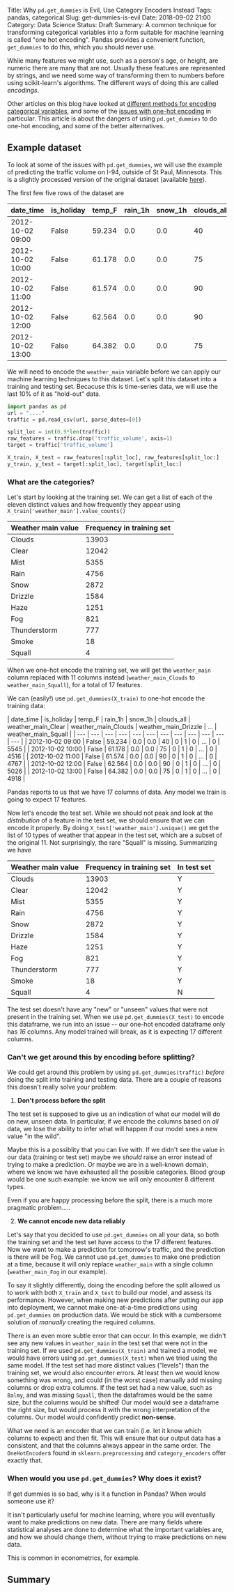 Title: Why `pd.get_dummies` is Evil, Use Category Encoders Instead
Tags: pandas, categorical
Slug: get-dummies-is-evil
Date: 2018-09-02 21:00
Category: Data Science
Status: Draft
Summary: A common technique for transforming categorical variables into a form suitable for machine learning is called "one hot encoding". Pandas provides a convenient function, `get_dummies` to do this, which you should never use.

 While many features we might use, such as a person's age, or height, are numeric there are many that are not. Usually these features are represented by strings, and we need some way of transforming them to numbers before using scikit-learn's algorithms. The different ways of doing this are called _encodings_.

Other articles on this blog have looked at [different methods for encoding categorical variables](/encoding-categorical-variables.html), and some of the [issues with one-hot encoding](/are-you-getting-burned-by-one-hot-encoding.html) in particular. This article is about the dangers of using `pd.get_dummies` to do one-hot encoding, and some of the better alternatives.

## Example dataset

To look at some of the issues with `pd.get_dummies`, we will use the example of predicting the traffic volume on I-94, outside of St Paul, Minnesota. This is a slightly processed version of the original dataset (available [here](https://archive.ics.uci.edu/ml/machine-learning-databases/00492/Metro_Interstate_Traffic_Volume.csv.gz)).

The first few five rows of the dataset are

| date_time | is_holiday | temp_F | rain_1h | snow_1h | clouds_all | weather_main | traffic_volume | 
| --- | --- | --- | --- | --- | --- | --- | --- |
| 2012-10-02 09:00 | False | 59.234 | 0.0 | 0.0 | 40 | Clouds | 5545 | 
| 2012-10-02 10:00 | False | 61.178 | 0.0 | 0.0 | 75 | Clouds | 4516 | 
| 2012-10-02 11:00 | False | 61.574 | 0.0 | 0.0 | 90 | Clouds | 4767 | 
| 2012-10-02 12:00 | False | 62.564 | 0.0 | 0.0 | 90 | Clouds | 5026 | 
| 2012-10-02 13:00 | False | 64.382 | 0.0 | 0.0 | 75 | Clouds | 4918 | 

We will need to encode the `weather_main` variable before we can apply our machine learning techniques to this dataset. Let's split this dataset into a training and testing set. Becacuse this is time-series data, we will use the last 10% of it as "hold-out" data.

```python
import pandas as pd
url = "...."
traffic = pd.read_csv(url, parse_dates=[0])

split_loc = int(0.9*len(traffic))
raw_features = traffic.drop('traffic_volume', axis=1)
target = traffic['traffic_volume']

X_train, X_test = raw_features[:split_loc], raw_features[split_loc:]
y_train, y_test = target[:split_loc], target[split_loc:]
```

### What are the categories?

Let's start by looking at the training set. We can get a list of each of the eleven distinct values and how frequently they appear using `X_train['weather_main'].value_counts()`

| Weather main value | Frequency in training set |
| --- | --- | 
| Clouds | 13903 |
| Clear  | 12042 |
| Mist   |  5355 |
| Rain   |  4756 |
| Snow   |  2872 |
| Drizzle|  1584 |
| Haze   |  1251 |
| Fog    |   821 |
| Thunderstorm |  777 |
| Smoke  |    18 |
| Squall |     4 |

When we one-hot encode the training set, we will get the `weather_main` column replaced with 11 columns instead (`weather_main_Clouds` to `weather_main_Squall`), for a total of 17 features.

We can (easily!) use `pd.get_dummies(X_train)` to one-hot encode the training data:

| date_time | is_holiday | temp_F | rain_1h | snow_1h | clouds_all | weather_main_Clear |   weather_main_Clouds | weather_main_Drizzle | ... | weather_main_Squall  | 
| --- | --- | --- | --- | --- | --- | --- | --- | --- | --- | --- | --- |
| 2012-10-02 09:00 | False | 59.234 | 0.0 | 0.0 | 40 | 0 | 1 | 0 | ... | 0 | 5545 | 
| 2012-10-02 10:00 | False | 61.178 | 0.0 | 0.0 | 75 | 0 | 1 | 0 | ... | 0 | 4516 | 
| 2012-10-02 11:00 | False | 61.574 | 0.0 | 0.0 | 90 | 0 | 1 | 0 | ... | 0 | 4767 | 
| 2012-10-02 12:00 | False | 62.564 | 0.0 | 0.0 | 90 | 0 | 1 | 0 | ... | 0 | 5026 | 
| 2012-10-02 13:00 | False | 64.382 | 0.0 | 0.0 | 75 | 0 | 1 | 0 | ... | 0 | 4918 | 

Pandas reports to us that we have 17 columns of data. Any model we train is going to expect 17 features.

Now let's encode the test set. While we should not peak and look at the _distribution_ of a feature in the test set, we should ensure that we can encode it properly. By doing `X_test['weather_main'].unique()` we get the list of 10 types of weather that appear in the test set, which are a subset of the original 11. Not surprisingly, the rare "Squall" is missing. Summarizing we have

| Weather main value | Frequency in training set | In test set |
| --- | --- |  --- | 
| Clouds | 13903 | Y |
| Clear  | 12042 | Y |
| Mist   |  5355 | Y |
| Rain   |  4756 | Y |
| Snow   |  2872 | Y |
| Drizzle|  1584 | Y |
| Haze   |  1251 | Y |
| Fog    |   821 | Y |
| Thunderstorm |  777 | Y |
| Smoke  |    18 | Y |
| Squall |     4 | N |

The test set doesn't have any "new" or "unseen" values that were not present in the training set. When we use `pd.get_dummies(X_test)` to encode this dataframe, we run into an issue -- our one-hot encoded dataframe only has _16_ columns. Any model trained will break, as it is expecting 17 different columns.

### Can't we get around this by encoding before splitting?

We could get around this problem by using `pd.get_dummies(traffic)` _before_ doing the split into training and testing data. There are a couple of reasons this doesn't really solve your problem:

1. **Don't process before the split**

  The test set is supposed to give us an indication of what our model will do on new, unseen data. In particular, if we encode the columns based on _all_ data, we lose the ability to infer what will happen if our model sees a new value "in the wild".

  Maybe this is a possiblity that you can live with. If we didn't see the value in our data (training or test set) maybe we _should_ raise an error instead of trying to make a prediction. Or maybe we are in a well-known domain, where we know we have exhausted all the possible categories. Blood group would be one such example: we know we will only encounter 8 different types.

  Even if you are happy processing before the split, there is a much more pragmatic problem.....

2. **We cannot encode new data reliably**

  Let's say that you decided to use `pd.get_dummies` on all your data, so both the training set and the test set have access to the 17 different features. Now we want to make a prediction for tomorrow's traffic, and the prediction is there will be Fog. We cannot use `pd.get_dummies` to make one prediction at a time, because it will only replace `weather_main` with a single column (`weather_main_Fog` in our example).

  To say it slightly differently, doing the encoding before the split allowed us to work with both `X_train` and `X_test` to build our model, and assess its performance. However, when making new predictions after putting our app into deployment, we cannot make one-at-a-time predictions using `pd.get_dummies` on production data. We would be stick with a cumbersome solution of _manually_ creating the required columns.

There is an even more subtle error that can occur. In this example, we didn't see any new values in `weather_main` in the test set that were not in the training set. If we used `pd.get_dummies(X_train)` and trained a model, we would have errors using `pd.get_dummies(X_test)` when we tried using the same model. If the test set had more distinct values ("levels") than the training set, we would also encounter errors. At least then we would know something was wrong, and could (in the worst case) manually add missing columns or drop extra columns. If the test set had a new value, such as `Balmy`, and was missing `Squall`, then the dataframes would be the same size, but the columns would be shifted!
Our model would see a dataframe the right size, but would process it with the wrong interpretation of the columns. Our model would confidently predict **non-sense**.

What we need is an encoder that we can train (i.e. let it know which columns to expect) and then fit. This will ensure that our output data has a consistent, and that the columns always appear in the same order.  The `OneHotEncoder`s found in `sklearn.preprocessing` and `category_encoders` offer exactly that. 

### When would you use `pd.get_dummies`? Why does it exist?

If get dummies is so bad, why is it a function in Pandas? When would someone use it?

It isn't particularly useful for machine learning, where you will eventually want to make predictions on new data. There are many fields where statistical analyses are done to determine what the important variables are, and how we should change them, without trying to make predictions on new data.

This is common in econometrics, for example. 

## Summary
